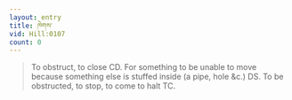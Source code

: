 ```yaml
---
layout: entry
title: ཁེགས་
vid: Hill:0107
count: 0
---
```

> To obstruct, to close CD\. For something to be unable to move because something else is stuffed inside (a pipe, hole &c\.) DS\. To be obstructed, to stop, to come to halt TC\.


